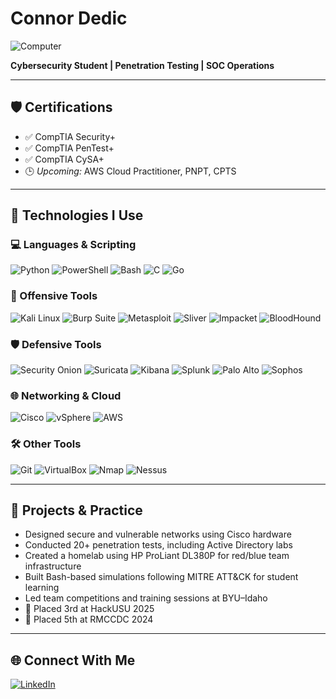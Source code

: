 
# Connor Dedic

![Computer](https://media.giphy.com/media/qgQUggAC3Pfv687qPC/giphy.gif)

**Cybersecurity Student | Penetration Testing | SOC Operations**

---

## 🛡️ Certifications

- ✅ CompTIA Security+
- ✅ CompTIA PenTest+
- ✅ CompTIA CySA+
- 🕒 *Upcoming:* AWS Cloud Practitioner, PNPT, CPTS

---

## 🧰 Technologies I Use

### 💻 Languages & Scripting
![Python](https://img.shields.io/badge/Python-3776AB?style=flat-square&logo=python&logoColor=white)
![PowerShell](https://img.shields.io/badge/PowerShell-5391FE?style=flat-square&logo=powershell&logoColor=white)
![Bash](https://img.shields.io/badge/Bash-4EAA25?style=flat-square&logo=gnubash&logoColor=white)
![C](https://img.shields.io/badge/C-00599C?style=flat-square&logo=c&logoColor=white)
![Go](https://img.shields.io/badge/Go-00ADD8?style=flat-square&logo=go&logoColor=white)

### 🧨 Offensive Tools
![Kali Linux](https://img.shields.io/badge/Kali_Linux-557C94?style=flat-square&logo=kalilinux&logoColor=white)
![Burp Suite](https://img.shields.io/badge/Burp_Suite-FF6F00?style=flat-square&logo=burpsuite&logoColor=white)
![Metasploit](https://img.shields.io/badge/Metasploit-2E2E2E?style=flat-square&logo=metasploit&logoColor=white)
![Sliver](https://img.shields.io/badge/Sliver-000000?style=flat-square&logo=ghostery&logoColor=white)
![Impacket](https://img.shields.io/badge/Impacket-FEDC00?style=flat-square&logo=python&logoColor=black)
![BloodHound](https://img.shields.io/badge/BloodHound-E60026?style=flat-square&logo=dog&logoColor=white)

### 🛡️ Defensive Tools
![Security Onion](https://img.shields.io/badge/Security_Onion-4B8BBE?style=flat-square&logo=ubuntu&logoColor=white)
![Suricata](https://img.shields.io/badge/Suricata-F03C2E?style=flat-square&logo=suricata&logoColor=white)
![Kibana](https://img.shields.io/badge/Kibana-E8488B?style=flat-square&logo=elastic&logoColor=white)
![Splunk](https://img.shields.io/badge/Splunk-000000?style=flat-square&logo=splunk&logoColor=white)
![Palo Alto](https://img.shields.io/badge/Palo_Alto-0070CE?style=flat-square&logo=paloaltonetworks&logoColor=white)
![Sophos](https://img.shields.io/badge/Sophos-003366?style=flat-square&logo=sophos&logoColor=white)

### 🌐 Networking & Cloud
![Cisco](https://img.shields.io/badge/Cisco-1BA0D7?style=flat-square&logo=cisco&logoColor=white)
![vSphere](https://img.shields.io/badge/vSphere-18453B?style=flat-square&logo=vmware&logoColor=white)
![AWS](https://img.shields.io/badge/AWS-232F3E?style=flat-square&logo=amazonaws&logoColor=white)

### 🛠️ Other Tools
![Git](https://img.shields.io/badge/Git-F05032?style=flat-square&logo=git&logoColor=white)
![VirtualBox](https://img.shields.io/badge/VirtualBox-183A61?style=flat-square&logo=virtualbox&logoColor=white)
![Nmap](https://img.shields.io/badge/Nmap-0072C6?style=flat-square&logo=azuredevops&logoColor=white)
![Nessus](https://img.shields.io/badge/Nessus-0092D1?style=flat-square&logo=tenable&logoColor=white)

---

## 🧪 Projects & Practice

- Designed secure and vulnerable networks using Cisco hardware  
- Conducted 20+ penetration tests, including Active Directory labs  
- Created a homelab using HP ProLiant DL380P for red/blue team infrastructure  
- Built Bash-based simulations following MITRE ATT&CK for student learning  
- Led team competitions and training sessions at BYU–Idaho  
- 🏅 Placed 3rd at HackUSU 2025
- 🏅 Placed 5th at RMCCDC 2024

---

## 🌐 Connect With Me

[![LinkedIn](https://img.shields.io/badge/LinkedIn-Connor%20Dedic-0077B5?style=flat-square&logo=linkedin&logoColor=white)](https://www.linkedin.com/in/connor-dedic)
